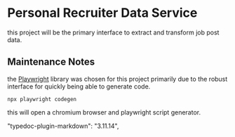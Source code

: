 # Personal Recruiter Data Service

this project will be the primary interface to extract and transform job post data.



## Maintenance Notes

the [Playwright](https://playwright.dev/docs/cli#generate-code) library was chosen for this project primarily due to the robust interface for quickly being able to generate code.

`npx playwright codegen`

this will open a chromium browser and playwright script generator.

"typedoc-plugin-markdown": "3.11.14",
